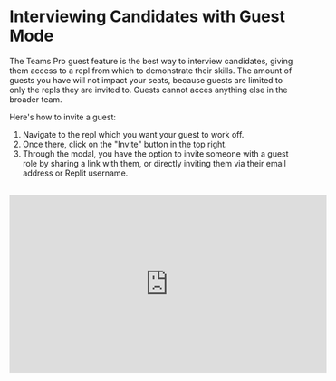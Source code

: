 # Interviewing Candidates with Guest Mode

The Teams Pro guest feature is the best way to interview candidates, giving them access to a repl from which to demonstrate their skills. The amount of guests you have will not impact your seats, because guests are limited to only the repls they are invited to. Guests cannot acces anything else in the broader team.

Here's how to invite a guest:

1. Navigate to the repl which you want your guest to work off.
2. Once there, click on the "Invite" button in the top right. 
3. Through the modal, you have the option to invite someone with a guest role by sharing a link with them, or directly inviting them via their email address or Replit username.

  <div class="video-container" style="text-align: center;margin: 30px 0;">
<iframe width="560" height="315" src="https://www.youtube.com/embed/pOOdoXUu5SI" title="YouTube video player" frameborder="0" allow="accelerometer; autoplay; clipboard-write; encrypted-media; gyroscope; picture-in-picture" allowfullscreen></iframe></div>